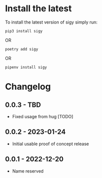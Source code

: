 Install the latest
===================

To install the latest version of sigy simply run:

`pip3 install sigy`

OR

`poetry add sigy`

OR

`pipenv install sigy`


Changelog
=========

## 0.0.3 - TBD
- Fixed usage from hug [TODO]

## 0.0.2 - 2023-01-24
- Initial usable proof of concept release

## 0.0.1 - 2022-12-20
- Name reserved
